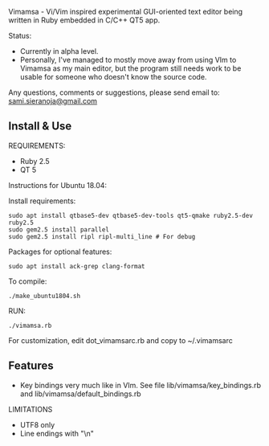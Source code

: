 
Vimamsa - Vi/Vim inspired experimental GUI-oriented text editor being written in Ruby embedded in C/C++ QT5 app. 

Status: 
 - Currently in alpha level.  
 - Personally, I've managed to mostly move away from using VIm to Vimamsa as my main editor, but the program still needs work to be usable for someone who doesn't know the source code.

Any questions, comments or suggestions, please send email to: sami.sieranoja@gmail.com

## Install & Use

REQUIREMENTS:
 - Ruby 2.5
 - QT 5

Instructions for Ubuntu 18.04:

Install requirements:
```
sudo apt install qtbase5-dev qtbase5-dev-tools qt5-qmake ruby2.5-dev ruby2.5
sudo gem2.5 install parallel
sudo gem2.5 install ripl ripl-multi_line # For debug
```

Packages for optional features:
```
sudo apt install ack-grep clang-format
```

To compile:
```
./make_ubuntu1804.sh 
```

RUN:
```
./vimamsa.rb
```

For customization, edit dot_vimamsarc.rb and copy to ~/.vimamsarc

## Features

 - Key bindings very much like in VIm. See file lib/vimamsa/key_bindings.rb and lib/vimamsa/default_bindings.rb

LIMITATIONS
 - UTF8 only
 - Line endings with "\n"
